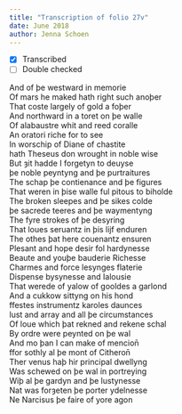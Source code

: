 ```yaml
---
title: "Transcription of folio 27v"
date: June 2018
author: Jenna Schoen
---
```

- [X] Transcribed
- [ ] Double checked

And of þe westward in memorie  
Of mars he maked hath right such anoþer  
That coste largely of gold a foþer  
And northward in a toret on þe walle  
Of alabaustre whit and reed coralle  
An oratori riche for to see  
In worschip of Diane of chastite  
hath Theseus don wrought in noble wise  
But ȝit hadde I forgetyn to deuyse  
þe noble peyntyng and þe purtraitures  
The schap þe contienance and þe figures  
That weren in þise walle ful pitous to biholde  
The broken sleepes and þe sikes colde  
þe sacrede teeres and þe waymentyng  
The fyre strokes of þe desyring  
That loues seruantz in þis lijf enduren  
The othes þat here couenantz ensuren  
Plesant and hope desir fol hardynesse  
Beaute and youþe bauderie Richesse  
Charmes and force lesynges flaterie  
Dispense bysynesse and Ialousie  
That werede of yalow of gooldes a garlond  
And a cukkow sittyng on his hond  
ffestes instrumentz karoles daunces  
lust and array and all þe circumstances  
Of loue which þat rekned and rekene schal  
By ordre were peynted on þe wal  
And mo þan I can make of mencion̄  
ffor sothly al þe mont of Citheron̄  
Ther venus haþ hir principal dwellyng  
Was schewed on þe wal in portreying  
Wiþ al þe gardyn and þe lustynesse  
Nat was forȝeten þe porter ydelnesse  
Ne Narcisus þe faire of yore agon  
